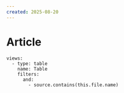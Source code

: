 ```yaml
---
created: 2025-08-20
---
```

# Article

```base
views:
  - type: table
    name: Table
    filters:
      and:
        - source.contains(this.file.name)

```